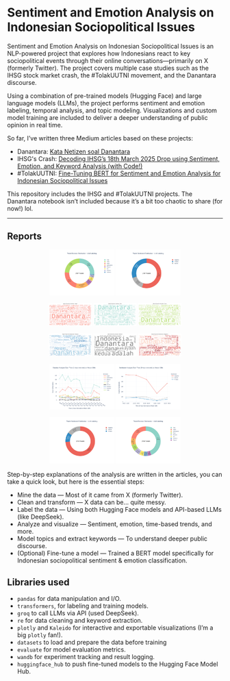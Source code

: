 # Sentiment and Emotion Analysis on Indonesian Sociopolitical Issues

Sentiment and Emotion Analysis on Indonesian Sociopolitical Issues is an NLP-powered project that explores how Indonesians react to key sociopolitical events through their online conversations—primarily on X (formerly Twitter). The project covers multiple case studies such as the IHSG stock market crash, the #TolakUUTNI movement, and the Danantara discourse.

Using a combination of pre-trained models (Hugging Face) and large language models (LLMs), the project performs sentiment and emotion labeling, temporal analysis, and topic modeling. Visualizations and custom model training are included to deliver a deeper understanding of public opinion in real time.
 
So far, I’ve written three Medium articles based on these projects:
- Danantara: [Kata Netizen soal Danantara](https://medium.com/@data.rizkydwi/kata-netizen-soal-danantara-51130a472137)
- IHSG's Crash: [Decoding IHSG’s 18th March 2025 Drop using Sentiment, Emotion, and Keyword Analysis \(with Code!\)](https://medium.com/@data.rizkydwi/decoding-ihsgs-18th-march-2025-crash-using-sentiment-emotion-and-keyword-analysis-with-code-3b2f8779b60b)
- #TolakUUTNI: [Fine-Tuning BERT for Sentiment and Emotion Analysis for Indonesian Sociopolitical Issues](https://medium.com/@data.rizkydwi/fine-tuning-bert-for-sentiment-and-emotion-analysis-for-indonesian-sociopolitical-issues-7963bc6a7343)

This repository includes the IHSG and #TolakUUTNI projects. The Danantara notebook isn’t included because it’s a bit too chaotic to share (for now!) lol.

---

## Reports
<p align="center">
  <img src="reports\danantara_llm_emotion.png" width="30%" />
  <img src="reports\danantara_llm_sentiment.png" width="30%" />
</p>
<p align="center">
  <img src="reports\danantara_wordcloud_anger.png" width="20%" />
  <img src="reports\danantara_wordcloud_fear.png" width="20%" />
  <img src="reports\danantara_wordcloud_trust.png" width="20%" />
</p>
<p align="center">
  <img src="reports\danantara_wordcloud_positive.png" width="20%" />
  <img src="reports\danantara_wordcloud_neutral.png" width="20%" />
  <img src="reports\danantara_wordcloud_negative.png" width="20%" />
</p>
<p align="center">
  <img src="reports\ihsg_llm_emotion_otime1.png" width="30%" />
  <img src="reports\ihsg_llm_sentiment_otime3.png" width="30%" />
</p>
<p align="center">
  <img src="reports\ihsg_llm_sentiment.png" width="30%" />
  <img src="reports\ihsg_llm_emotion.png" width="30%" />
</p>


Step-by-step explanations of the analysis are written in the articles, you can take a quick look, but here is the essential steps:
- Mine the data — Most of it came from X (formerly Twitter).
- Clean and transform — X data can be... quite messy.
- Label the data — Using both Hugging Face models and API-based LLMs (like DeepSeek).
- Analyze and visualize — Sentiment, emotion, time-based trends, and more.
- Model topics and extract keywords — To understand deeper public discourse.
- (Optional) Fine-tune a model — Trained a BERT model specifically for Indonesian sociopolitical sentiment & emotion classification.

## Libraries used
- `pandas` for data manipulation and I/O.
- `transformers`, for labeling and training models.
- `groq` to call LLMs via API (used DeepSeek).
- `re` for data cleaning and keyword extraction.
- `plotly` and `Kaleido` for interactive and exportable visualizations (I’m a big `plotly` fan!).
- `datasets` to load and prepare the data before training 
- `evaluate` for model evaluation metrics.
- `wandb` for experiment tracking and result logging.
- `huggingface_hub` to push fine-tuned models to the Hugging Face Model Hub.
